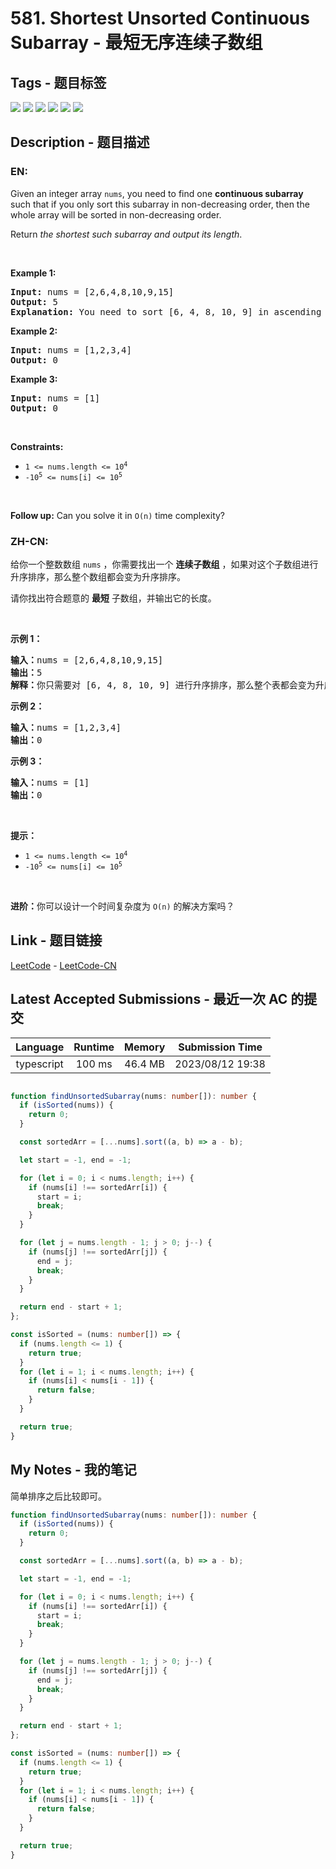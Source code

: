 
# 581. Shortest Unsorted Continuous Subarray - 最短无序连续子数组

## Tags - 题目标签

 <img src="https://img.shields.io/badge/Stack-栈-blue.svg">   <img src="https://img.shields.io/badge/Greedy-贪心-blue.svg">   <img src="https://img.shields.io/badge/Array-数组-blue.svg">   <img src="https://img.shields.io/badge/Two Pointers-双指针-blue.svg">   <img src="https://img.shields.io/badge/Sorting-排序-blue.svg">   <img src="https://img.shields.io/badge/Monotonic Stack-单调栈-blue.svg">  


## Description - 题目描述

### EN:
<p>Given an integer array <code>nums</code>, you need to find one <b>continuous subarray</b> such that if you only sort this subarray in non-decreasing order, then the whole array will be sorted in non-decreasing order.</p>

<p>Return <em>the shortest such subarray and output its length</em>.</p>

<p>&nbsp;</p>
<p><strong class="example">Example 1:</strong></p>

<pre>
<strong>Input:</strong> nums = [2,6,4,8,10,9,15]
<strong>Output:</strong> 5
<strong>Explanation:</strong> You need to sort [6, 4, 8, 10, 9] in ascending order to make the whole array sorted in ascending order.
</pre>

<p><strong class="example">Example 2:</strong></p>

<pre>
<strong>Input:</strong> nums = [1,2,3,4]
<strong>Output:</strong> 0
</pre>

<p><strong class="example">Example 3:</strong></p>

<pre>
<strong>Input:</strong> nums = [1]
<strong>Output:</strong> 0
</pre>

<p>&nbsp;</p>
<p><strong>Constraints:</strong></p>

<ul>
	<li><code>1 &lt;= nums.length &lt;= 10<sup>4</sup></code></li>
	<li><code>-10<sup>5</sup> &lt;= nums[i] &lt;= 10<sup>5</sup></code></li>
</ul>

<p>&nbsp;</p>
<strong>Follow up:</strong> Can you solve it in <code>O(n)</code> time complexity?

### ZH-CN:
<p>给你一个整数数组 <code>nums</code> ，你需要找出一个 <strong>连续子数组</strong> ，如果对这个子数组进行升序排序，那么整个数组都会变为升序排序。</p>

<p>请你找出符合题意的 <strong>最短</strong> 子数组，并输出它的长度。</p>

<p> </p>

<div class="original__bRMd">
<div>
<p><strong>示例 1：</strong></p>

<pre>
<strong>输入：</strong>nums = [2,6,4,8,10,9,15]
<strong>输出：</strong>5
<strong>解释：</strong>你只需要对 [6, 4, 8, 10, 9] 进行升序排序，那么整个表都会变为升序排序。
</pre>

<p><strong>示例 2：</strong></p>

<pre>
<strong>输入：</strong>nums = [1,2,3,4]
<strong>输出：</strong>0
</pre>

<p><strong>示例 3：</strong></p>

<pre>
<strong>输入：</strong>nums = [1]
<strong>输出：</strong>0
</pre>

<p> </p>

<p><strong>提示：</strong></p>

<ul>
	<li><code>1 <= nums.length <= 10<sup>4</sup></code></li>
	<li><code>-10<sup>5</sup> <= nums[i] <= 10<sup>5</sup></code></li>
</ul>

<p> </p>

<p><strong>进阶：</strong>你可以设计一个时间复杂度为 <code>O(n)</code> 的解决方案吗？</p>
</div>
</div>



## Link - 题目链接

[LeetCode](https://leetcode.com/problems/shortest-unsorted-continuous-subarray/description/)  -  [LeetCode-CN](https://leetcode.cn/problems/shortest-unsorted-continuous-subarray/description/)
## Latest Accepted Submissions - 最近一次 AC 的提交


| Language | Runtime | Memory | Submission Time |
|:---:|:---:|:---:|:---:|
| typescript  | 100 ms | 46.4 MB | 2023/08/12 19:38 |

```typescript

function findUnsortedSubarray(nums: number[]): number {
  if (isSorted(nums)) {
    return 0;
  }

  const sortedArr = [...nums].sort((a, b) => a - b);

  let start = -1, end = -1;

  for (let i = 0; i < nums.length; i++) {
    if (nums[i] !== sortedArr[i]) {
      start = i;
      break;
    }
  }

  for (let j = nums.length - 1; j > 0; j--) {
    if (nums[j] !== sortedArr[j]) {
      end = j;
      break;
    }
  }

  return end - start + 1;
};

const isSorted = (nums: number[]) => {
  if (nums.length <= 1) {
    return true;
  }
  for (let i = 1; i < nums.length; i++) {
    if (nums[i] < nums[i - 1]) {
      return false;
    }
  }

  return true;
}

```
## My Notes - 我的笔记


简单排序之后比较即可。

```typescript
function findUnsortedSubarray(nums: number[]): number {
  if (isSorted(nums)) {
    return 0;
  }

  const sortedArr = [...nums].sort((a, b) => a - b);

  let start = -1, end = -1;

  for (let i = 0; i < nums.length; i++) {
    if (nums[i] !== sortedArr[i]) {
      start = i;
      break;
    }
  }

  for (let j = nums.length - 1; j > 0; j--) {
    if (nums[j] !== sortedArr[j]) {
      end = j;
      break;
    }
  }

  return end - start + 1;
};

const isSorted = (nums: number[]) => {
  if (nums.length <= 1) {
    return true;
  }
  for (let i = 1; i < nums.length; i++) {
    if (nums[i] < nums[i - 1]) {
      return false;
    }
  }

  return true;
}
```

